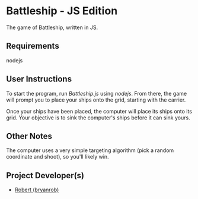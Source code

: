 # Battleship - JS Edition
The game of Battleship, written in JS.

## Requirements
nodejs

## User Instructions
To start the program, run *Battleship.js* using *nodejs*.  From there, the game will prompt you to place your ships onto the grid, starting with the carrier.

Once your ships have been placed, the computer will place its ships onto its grid.  Your objective is to sink the computer's ships before it can sink yours.

## Other Notes
The computer uses a very simple targeting algorithm (pick a random coordinate and shoot), so you'll likely win.

## Project Developer(s)
 - [Robert (bryanrob)](https://github.com/bryanrob)
